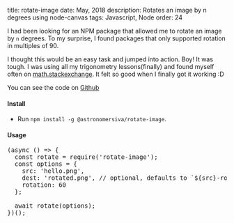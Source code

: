 title: rotate-image
date: May, 2018
description: Rotates an image by n degrees using node-canvas
tags: Javascript, Node
order: 24

I had been looking for an NPM package that allowed me to rotate an image by `n` degrees. To my surprise, I found packages that only supported rotation in multiples of 90.

I thought this would be an easy task and jumped into action. Boy! It was tough. I was using all my trigonometry lessons(finally) and found myself often on [math.stackexchange](http://math.stackexchange.com/). It felt so good when I finally got it working :D

You can see the code on [Github](https://github.com/astronomersiva/rotate-image)

#### **Install**

* Run `npm install -g @astronomersiva/rotate-image`.

#### **Usage**

<pre>
(async () => {
  const rotate = require('rotate-image');
  const options = {
    src: 'hello.png',
    dest: 'rotated.png', // optional, defaults to `${src}-rotated`
    rotation: 60
  };

  await rotate(options);
})();
</pre>
